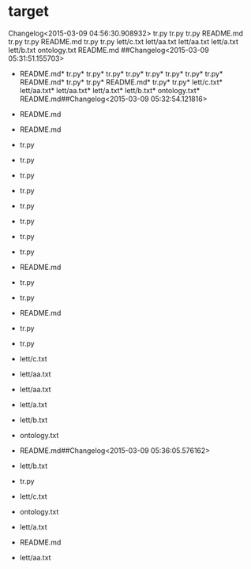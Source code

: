 # target

Changelog<2015-03-09 04:56:30.908932>
tr.py
tr.py
tr.py
README.md
tr.py
tr.py
README.md
tr.py
tr.py
lett/c.txt
lett/aa.txt
lett/aa.txt
lett/a.txt
lett/b.txt
ontology.txt
README.md
##Changelog<2015-03-09 05:31:51.155703>
* README.md* tr.py* tr.py* tr.py* tr.py* tr.py* tr.py* tr.py* tr.py* README.md* tr.py* tr.py* README.md* tr.py* tr.py* lett/c.txt* lett/aa.txt* lett/aa.txt* lett/a.txt* lett/b.txt* ontology.txt* README.md##Changelog<2015-03-09 05:32:54.121816>

* README.md
* README.md
* tr.py
* tr.py
* tr.py
* tr.py
* tr.py
* tr.py
* tr.py
* tr.py
* README.md
* tr.py
* tr.py
* README.md
* tr.py
* tr.py
* lett/c.txt
* lett/aa.txt
* lett/aa.txt
* lett/a.txt
* lett/b.txt
* ontology.txt
* README.md##Changelog<2015-03-09 05:36:05.576162>

* lett/b.txt
* tr.py
* lett/c.txt
* ontology.txt
* lett/a.txt
* README.md
* lett/aa.txt